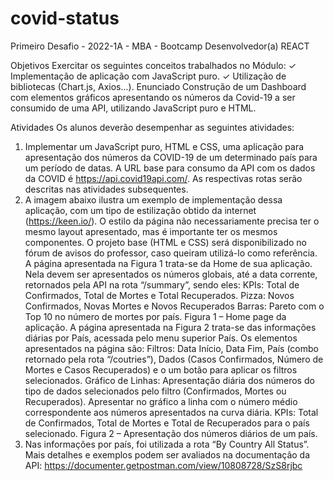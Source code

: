 # covid-status
Primeiro Desafio -  2022-1A - MBA - Bootcamp Desenvolvedor(a) REACT

Objetivos
Exercitar os seguintes conceitos trabalhados no Módulo:
✓ Implementação de aplicação com JavaScript puro.
✓ Utilização de bibliotecas (Chart.js, Axios...).
Enunciado
Construção de um Dashboard com elementos gráficos apresentando os números da Covid-19 a ser
consumido de uma API, utilizando JavaScript puro e HTML.

Atividades
Os alunos deverão desempenhar as seguintes atividades:
1. Implementar um JavaScript puro, HTML e CSS, uma aplicação para apresentação dos
números da COVID-19 de um determinado país para um período de datas. A URL base para
consumo da API com os dados da COVID é https://api.covid19api.com/. As respectivas rotas
serão descritas nas atividades subsequentes.
2. A imagem abaixo ilustra um exemplo de implementação dessa aplicação, com um tipo de
estilização obtido da internet (https://keen.io/). O estilo da página não necessariamente
precisa ter o mesmo layout apresentado, mas é importante ter os mesmos componentes. O
projeto base (HTML e CSS) será disponibilizado no fórum de avisos do professor, caso
queiram utilizá-lo como referência.
A página apresentada na Figura 1 trata-se da Home de sua aplicação. Nela devem ser apresentados
os números globais, até a data corrente, retornados pela API na rota “/summary”, sendo eles:
KPIs: Total de Confirmados, Total de Mortes e Total Recuperados.
Pizza: Novos Confirmados, Novas Mortes e Novos Recuperados
Barras: Pareto com o Top 10 no número de mortes por país.
Figura 1 – Home page da aplicação.
A página apresentada na Figura 2 trata-se das informações diárias por País, acessada pelo menu
superior País. Os elementos apresentados na página são:
Filtros: Data Início, Data Fim, País (combo retornado pela rota “/coutries”), Dados (Casos
Confirmados, Número de Mortes e Casos Recuperados) e o um botão para aplicar os filtros
selecionados.
Gráfico de Linhas: Apresentação diária dos números do tipo de dados selecionados pelo filtro
(Confirmados, Mortes ou Recuperados). Apresentar no gráfico a linha com o número médio
correspondente aos números apresentados na curva diária.
KPIs: Total de Confirmados, Total de Mortes e Total de Recuperados para o país selecionado.
Figura 2 – Apresentação dos números diários de um país.
3. Nas informações por país, foi utilizada a rota “By Country All Status”. Mais detalhes e
exemplos podem ser avaliados na documentação da API:
https://documenter.getpostman.com/view/10808728/SzS8rjbc
